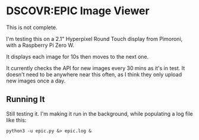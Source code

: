 
# DSCOVR:EPIC Image Viewer
This is not complete.

I'm testing this on a 2.1" Hyperpixel Round Touch display from Pimoroni, with a Raspberry Pi Zero W.

It displays each image for 10s then moves to the next one.

It currently checks the API for new images every 30 mins as it's in test. It doesn't need to be anywhere near this often, as I think they only upload new images once a day.

## Running It
Still testing it. I'm making it run in the background, while populating a log file like this:

    python3 -u epic.py &> epic.log &


